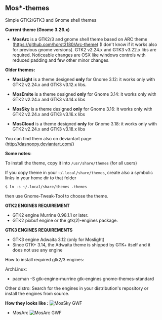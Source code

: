 ## Mos*-themes


Simple GTK2/GTK3 and Gnome shell themes

**Current theme (Gnome 3.26.x)**

* **MosArc** is a GTK2/3 and gnome shell theme based on ARC theme (https://github.com/horst3180/Arc-theme) (I don't know if it works also for previous gnome versions). GTK2 v2.24.x 
  and GTK3 v3.22.x libs are required. Noticeable changes are OSX like windows controls with reduced padding and few other minor changes.

**Older themes:**

* **MosLight** is a theme designed  **only** for Gnome 3.12: it works only with GTK2 v2.24.x and
  GTK3 v3.12.x libs.

* **MosEmite** is a theme designed **only** for Gnome 3.14: it works only with GTK2 v2.24.x and
  GTK3 v3.14.x libs

* **MosSky** is a theme designed **only** for Gnome 3.16: it works only with GTK2 v2.24.x 
  and GTK3 v3.16.x libs

* **MosCloud** is a theme designed **only** for Gnome 3.18: it works only with GTK2 v2.24.x 
  and GTK3 v3.18.x libs

You can find them also on deviantart page (http://dasnoopy.deviantart.com/)


**Some notes:**

To install the theme, copy it into `/usr/share/themes` (for all users)

If you copy theme in your `~/.local/share/themes`, create also a symbolic links in your home dir to
that folder

`$ ln -s ~/.local/share/themes .themes`

then use Gnome-Tweak-Tool to choose the theme.

**GTK2 ENGINES REQUIREMENT**
* GTK2 engine Murrine 0.98.1.1 or later.
* GTK2 pixbuf engine or the gtk(2)-engines package.

**GTK3 ENGINES REQUIREMENTS**
* GTK3 engine Adwaita 3.12 (only for Moslight)
* Since GTK+ 3.14, the Adwaita theme is shipped by GTK+ itself and it does not use any engine

How to install required gtk2/3 engines:

ArchLinux:
- pacman -S gtk-engine-murrine gtk-engines gnome-themes-standard

Other distro:
Search for the engines in your distribution's repository or install the engines from source.

**How they looks like :**
![MosSky GWF](https://raw.github.com/dasnoopy/moslight-themes/master/Screenshots/MosSky.png)

- MosArc
![MosArc GWF](https://raw.github.com/dasnoopy/moslight-themes/master/Screenshots/MosArc.png)

